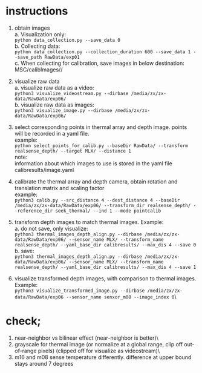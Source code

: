 # instructions

1. obtain images\
    a. Visualization only:\
        `python data_collection.py --save_data 0`\
    b. Collecting data:\
        `python data_collection.py --collection_duration 600 --save_data 1 --save_path RawData/exp01`\
    c. When collecting for calibration, save images in below destination: 
        MSC/calibImages/<distance in meters>/

2. visualize raw data \
    a. visualize raw data as a video:\
        `python3 visualize_videostream.py --dirbase /media/zx/zx-data/RawData/exp06/`\
    b. visualize raw data as images:\
        `python3 visualize_image.py --dirbase /media/zx/zx-data/RawData/exp06/`

3. select corresponding points in thermal array and depth image. points will be recorded in a yaml file. \
    example:\
        `python select_points_for_calib.py --baseDir RawData/ --transform realsense_depth/ --target MLX/ --distance 1`\
    note:\
        information about which images to use is stored in the yaml file calibresults/image.yaml

4. calibrate the thermal array and depth camera, obtain rotation and translation matrix and scaling factor\
    example: \
        `python3 calib.py --src_distance 4 --dest_distance 4 --baseDir /media/zx/zx-data/RawData/exp06/ --transform_dir realsense_depth/ --reference_dir seek_thermal/ --ind 1 --mode pointcalib`

5. transform depth images to match thermal images. Example:\
    a. do not save, only visualize: \
        `python3 thermal_images_depth_align.py --dirbase /media/zx/zx-data/RawData/exp06/ --sensor_name MLX/ --transform_name realsense_depth/ --yaml_base_dir calibresults/ --max_dis 4 --save 0`\
    b. save:\
        `python3 thermal_images_depth_align.py --dirbase /media/zx/zx-data/RawData/exp06/ --sensor_name MLX/ --transform_name realsense_depth/ --yaml_base_dir calibresults/ --max_dis 4 --save 1`

6. visualize transformed depth images, with comparison to thermal images.\
    Example:\
        `python3 visualize_transformed_image.py --dirbase /media/zx/zx-data/RawData/exp06 --sensor_name senxor_m08 --image_index 0`\

# check; 
1. near-neighbor vs bilinear effect (near-neighbor is better)\
2. grayscale for thermal image (or normalize at a global range, clip off out-of-range pixels) (clipped off for visualize as videostream)\
3. m16 and m08 sense temperature differently. difference at upper bound stays around 7 degrees